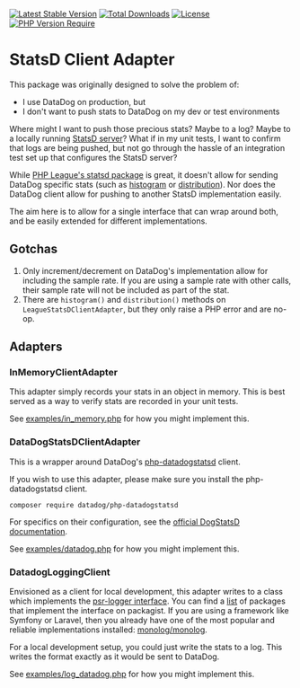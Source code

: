 [![Latest Stable Version](http://poser.pugx.org/cosmastech/statsd-client-adapter/v)](https://packagist.org/packages/cosmastech/statsd-client-adapter) [![Total Downloads](http://poser.pugx.org/cosmastech/statsd-client-adapter/downloads)](https://packagist.org/packages/cosmastech/statsd-client-adapter)  [![License](http://poser.pugx.org/cosmastech/statsd-client-adapter/license)](https://packagist.org/packages/cosmastech/statsd-client-adapter) [![PHP Version Require](http://poser.pugx.org/cosmastech/statsd-client-adapter/require/php)](https://packagist.org/packages/cosmastech/statsd-client-adapter)
# StatsD Client Adapter
This package was originally designed to solve the problem of:
* I use DataDog on production, but
* I don't want to push stats to DataDog on my dev or test environments

Where might I want to push those precious stats? Maybe to a log? Maybe to a locally running [StatsD server](https://github.com/statsd/statsd)?
What if in my unit tests, I want to confirm that logs are being pushed, but not go through the hassle of an integration
test set up that configures the StatsD server?

While [PHP League's statsd package](https://github.com/thephpleague/statsd) is great, it doesn't allow for sending DataDog specific stats 
(such as [histogram](https://docs.datadoghq.com/metrics/types/?tab=histogram) or [distribution](https://docs.datadoghq.com/metrics/types/?tab=distribution)).
Nor does the DataDog client allow for pushing to another StatsD implementation easily.

The aim here is to allow for a single interface that can wrap around both, and be easily extended for different implementations.

## Gotchas
1. Only increment/decrement on DataDog's implementation allow for including the sample rate. If you are using a sample rate with other calls, their sample rate will not be included as part of the stat.
2. There are `histogram()` and `distribution()` methods on `LeagueStatsDClientAdapter`, but they only raise a PHP error and are no-op.

## Adapters
### InMemoryClientAdapter
This adapter simply records your stats in an object in memory. This is best served as a way to verify stats are recorded in your unit tests.

See [examples/in_memory.php](examples/in_memory.php) for how you might implement this.

### DataDogStatsDClientAdapter
This is a wrapper around DataDog's [php-datadogstatsd](https://github.com/dataDog/php-datadogstatsd/) client.

If you wish to use this adapter, please make sure you install the php-datadogstatsd client.

```shell
composer require datadog/php-datadogstatsd
```

For specifics on their configuration, see the [official DogStatsD documentation](https://docs.datadoghq.com/developers/dogstatsd/?code-lang=php&tab=hostagent#client-instantiation-parameters).

See [examples/datadog.php](examples/datadog.php) for how you might implement this.

### DatadogLoggingClient
Envisioned as a client for local development, this adapter writes to a class which implements the [psr-logger interface](https://packagist.org/packages/psr/log).
You can find a [list](https://packagist.org/providers/psr/log-implementation) of packages that implement the interface on packagist.
If you are using a framework like Symfony or Laravel, then you already have one of the most popular and reliable implementations installed: [monolog/monolog](https://github.com/Seldaek/monolog).

For a local development setup, you could just write the stats to a log. This writes the format exactly as it would be sent to DataDog.

See [examples/log_datadog.php](examples/log_datadog.php) for how you might implement this.